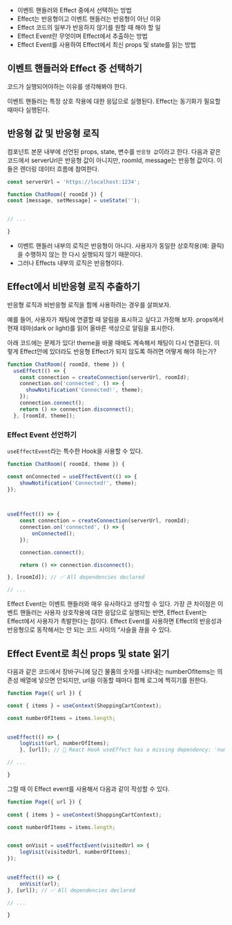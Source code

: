 - 이벤트 핸들러와 Effect 중에서 선택하는 방법
- Effect는 반응형이고 이벤트 핸들러는 반응형이 아닌 이유
- Effect 코드의 일부가 반응하지 않기를 원할 때 해야 할 일
- Effect Event란 무엇이며 Effect에서 추출하는 방법
- Effect Event를 사용하여 Effect에서 최신 props 및 state를 읽는 방법

## 이벤트 핸들러와 Effect 중 선택하기
코드가 실행되어야하는 이유를 생각해봐야 한다.

이벤트 핸들러는 특정 상호 작용에 대한 응답으로 실행된다.
Effect는 동기화가 필요할 때마다 실행된다.

## 반응형 값 및 반응형 로직
컴포넌트 본문 내부에 선언된 props, state, 변수를 `반응형 값`이라고 한다. 다음과 같은 코드에서 serverUrl은 반응형 값이 아니지만, roomId, message는 반응형 값이다. 이들은 렌더링 데이터 흐름에 참여한다.
```jsx
const serverUrl = 'https://localhost:1234';  

function ChatRoom({ roomId }) {  
const [message, setMessage] = useState('');  


// ...  

}
```

- 이벤트 핸들러 내부의 로직은 반응형이 아니다. 사용자가 동일한 상호작용(예: 클릭)을 수행하지 않는 한 다시 실행되지 않기 때문이다.
- 그러나 Effects 내부의 로직은 반응형이다. 

## Effect에서 비반응형 로직 추출하기
반응형 로직과 비반응형 로직을 함께 사용하려는 경우를 살펴보자.

예를 들어, 사용자가 채팅에 연결할 때 알림을 표시하고 싶다고 가정해 보자. props에서 현재 테마(dark or light)를 읽어 올바른 색상으로 알림을 표시한다.

아래 코드에는 문제가 있다! theme을 바꿀 때에도 계속해서 채팅이 다시 연결된다. 이렇게 Effect안에 있더라도 반응형 Effect가 되지 않도록 하려면 어떻게 해야 하는가?

```jsx
function ChatRoom({ roomId, theme }) {
  useEffect(() => {
    const connection = createConnection(serverUrl, roomId);
    connection.on('connected', () => {
      showNotification('Connected!', theme);
    });
    connection.connect();
    return () => connection.disconnect();
  }, [roomId, theme]);
```

### Effect Event 선언하기
`useEffectEvent`라는 특수한 Hook을 사용할 수 있다.
```jsx
function ChatRoom({ roomId, theme }) {  

const onConnected = useEffectEvent(() => {  
	showNotification('Connected!', theme);  
});  

  

useEffect(() => {  
	const connection = createConnection(serverUrl, roomId);  
	connection.on('connected', () => {  
		onConnected();  
	});  

	connection.connect();  

	return () => connection.disconnect();  

}, [roomId]); // ✅ All dependencies declared  

// ...
```

Effect Event는 이벤트 핸들러와 매우 유사하다고 생각할 수 있다. 가장 큰 차이점은 이벤트 핸들러는 사용자 상호작용에 대한 응답으로 실행되는 반면, Effect Event는 Effect에서 사용자가 촉발한다는 점이다. Effect Event를 사용하면 Effect의 반응성과 반응형으로 동작해서는 안 되는 코드 사이의 “사슬을 끊을 수 있다.

## Effect Event로 최신 props 및 state 읽기
다음과 같은 코드에서 장바구니에 담긴 물품의 숫자를 나타내는 numberOfItems는 의존성 배열에 넣으면 안되지만, url을 이동할 때마다 함께 로그에 찍히기를 원한다.

```jsx
function Page({ url }) {  

const { items } = useContext(ShoppingCartContext);  

const numberOfItems = items.length;  

  
useEffect(() => {  
	logVisit(url, numberOfItems);  
	}, [url]); // 🔴 React Hook useEffect has a missing dependency: 'numberOfItems'  

// ...  

}
```

그럴 때 이 Effect event를 사용해서 다음과 같이 작성할 수 있다.
```jsx
function Page({ url }) {  
	
const { items } = useContext(ShoppingCartContext);  

const numberOfItems = items.length;  


const onVisit = useEffectEvent(visitedUrl => {  
	logVisit(visitedUrl, numberOfItems);  
});  

  
useEffect(() => {  
	onVisit(url);  
}, [url]); // ✅ All dependencies declared  

// ...  

}
```

